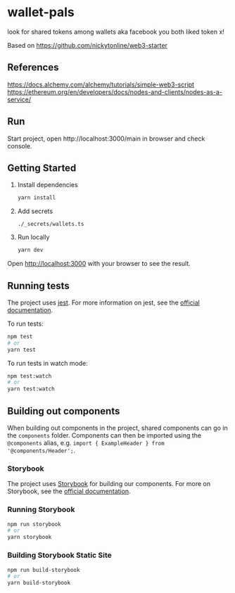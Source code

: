 # wallet-pals

look for shared tokens among wallets aka facebook you both liked token x!

Based on https://github.com/nickytonline/web3-starter

## References

https://docs.alchemy.com/alchemy/tutorials/simple-web3-script
https://ethereum.org/en/developers/docs/nodes-and-clients/nodes-as-a-service/

## Run

Start project, open http://localhost:3000/main in browser and check console.

## Getting Started

1. Install dependencies

   ```bash
   yarn install
   ```

1. Add secrets

   `./_secrets/wallets.ts`

1. Run locally

   ```bash
   yarn dev
   ```

Open [http://localhost:3000](http://localhost:3000) with your browser to see the
result.

## Running tests

The project uses [jest](https://jestjs.io). For more information on jest, see
the [official documentation](https://jestjs.io/docs/getting-started).

To run tests:

```bash
npm test
# or
yarn test
```

To run tests in watch mode:

```bash
npm test:watch
# or
yarn test:watch
```

## Building out components

When building out components in the project, shared components can go in the
`components` folder. Components can then be imported using the `@components`
alias, e.g. `import { ExampleHeader } from '@components/Header';`.

### Storybook

The project uses [Storybook](https://storybook.js.org) for building our
components. For more on Storybook, see the
[official documentation](https://storybook.js.org/docs/react).

### Running Storybook

```bash
npm run storybook
# or
yarn storybook
```

### Building Storybook Static Site

```bash
npm run build-storybook
# or
yarn build-storybook
```
